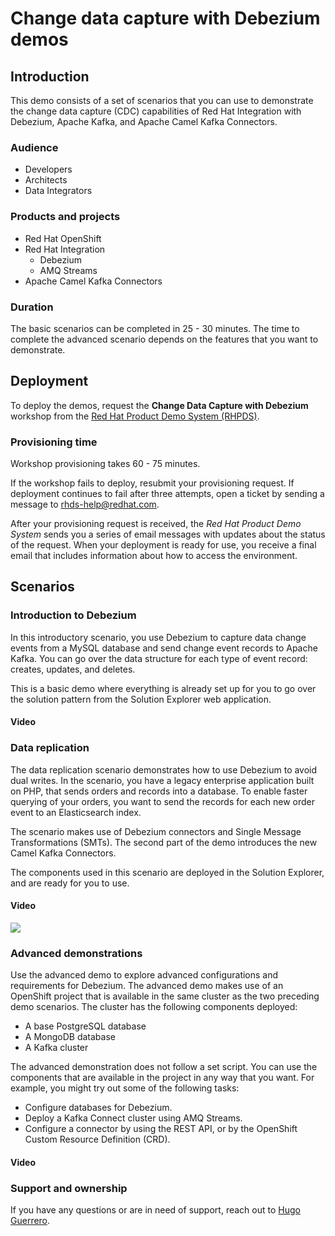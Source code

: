 # Change data capture with Debezium demos

## Introduction

This demo consists of a set of scenarios that you can use to demonstrate the change data capture (CDC) capabilities of Red Hat Integration with Debezium, Apache Kafka, and Apache Camel Kafka Connectors.

### Audience

- Developers
- Architects
- Data Integrators

### Products and projects

- Red Hat OpenShift
- Red Hat Integration
  - Debezium
  - AMQ Streams
- Apache Camel Kafka Connectors

### Duration

The basic scenarios can be completed in 25 - 30 minutes. The time to complete the advanced scenario depends on the features that you want to demonstrate.

## Deployment

To deploy the demos, request the **Change Data Capture with Debezium** workshop from the [Red Hat Product Demo System (RHPDS)](https://rhpds.redhat.com).

### Provisioning time

Workshop provisioning takes 60 - 75 minutes. 

If the workshop fails to deploy, resubmit your provisioning request. If deployment continues to fail after three attempts, open a ticket by sending a message to rhds-help@redhat.com.

After your provisioning request is received, the _Red Hat Product Demo System_ sends you a series of email messages with updates about the status of the request. When your deployment is ready for use, you receive a final email that includes information about how to access the environment. 

## Scenarios

### Introduction to Debezium

In this introductory scenario, you use Debezium to capture data change events from a MySQL database and send change event records to Apache Kafka. You can go over the data structure for each type of event record: creates, updates, and deletes. 

This is a basic demo where everything is already set up for you to go over the solution pattern from the Solution Explorer web application.

#### Video

### Data replication

The data replication scenario demonstrates how to use Debezium to avoid dual writes. In the scenario, you have a legacy enterprise application built on PHP, that sends orders and records into a database. To enable faster querying of your orders, you want to  send the records for each new order event to an Elasticsearch index. 

The scenario makes use of Debezium connectors and Single Message Transformations (SMTs). The second part of the demo introduces the new Camel Kafka Connectors.

The components used in this scenario are deployed in the Solution Explorer, and are ready for you to use.

#### Video

[![](https://i.ytimg.com/vi/LVizd46AD_Q/hqdefault.jpg?sqp=-oaymwEZCPYBEIoBSFXyq4qpAwsIARUAAIhCGAFwAQ==&rs=AOn4CLCLbGoabBwtHlxtWbdL9slZ0I-Oug)](https://www.youtube.com/watch?v=LVizd46AD_Q)

### Advanced demonstrations
Use the advanced demo to explore advanced configurations and requirements for Debezium. The advanced demo makes use of an OpenShift project that is available in the same cluster as the two preceding demo scenarios. The cluster has the following components deployed:

- A base PostgreSQL database
- A MongoDB database
- A Kafka cluster

The advanced demonstration does not follow a set script. You can use the components that are available in the project in any way that you want. For example, you might try out some of the following tasks:

- Configure databases for Debezium.
- Deploy a Kafka Connect cluster using AMQ Streams.
- Configure a connector by using the REST API, or by the OpenShift Custom Resource Definition (CRD).

#### Video

### Support and ownership
If you have any questions or are in need of support, reach out to [Hugo Guerrero](https://github.com/hguerrero).
